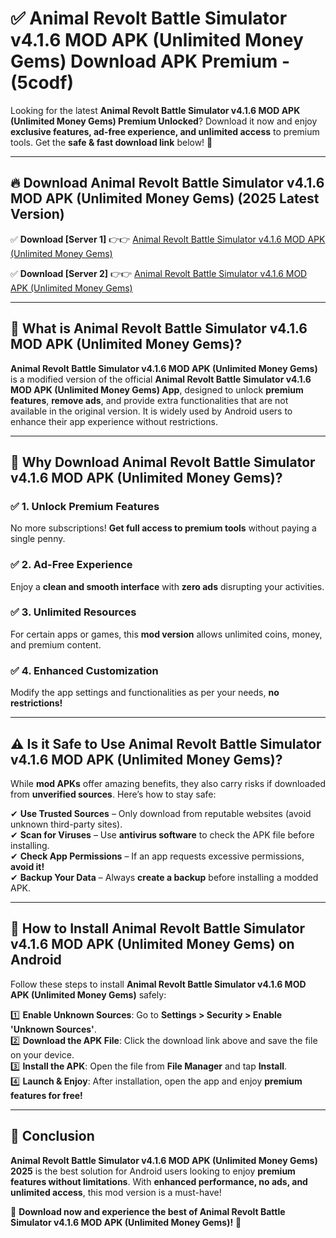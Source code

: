 
# ✅ Animal Revolt Battle Simulator v4.1.6 MOD APK (Unlimited Money Gems) Download APK Premium -  (5codf) 

Looking for the latest **Animal Revolt Battle Simulator v4.1.6 MOD APK (Unlimited Money Gems) Premium Unlocked**? Download it now and enjoy **exclusive features, ad-free experience, and unlimited access** to premium tools. Get the **safe & fast download link** below! 🚀

---

## 🔥 Download Animal Revolt Battle Simulator v4.1.6 MOD APK (Unlimited Money Gems) (2025 Latest Version)

✅ **Download [Server 1]** 👉👉 [Animal Revolt Battle Simulator v4.1.6 MOD APK (Unlimited Money Gems) ](https://apkcomod.com?title=Animal_Revolt_Battle_Simulator_v4.1.6_MOD_APK_(Unlimited_Money_Gems))  

✅ **Download [Server 2]** 👉👉 [Animal Revolt Battle Simulator v4.1.6 MOD APK (Unlimited Money Gems) ](https://apkcomod.com?title=Animal_Revolt_Battle_Simulator_v4.1.6_MOD_APK_(Unlimited_Money_Gems))  


---

## 📌 What is Animal Revolt Battle Simulator v4.1.6 MOD APK (Unlimited Money Gems)?

**Animal Revolt Battle Simulator v4.1.6 MOD APK (Unlimited Money Gems)** is a modified version of the official **Animal Revolt Battle Simulator v4.1.6 MOD APK (Unlimited Money Gems) App**, designed to unlock **premium features**, **remove ads**, and provide extra functionalities that are not available in the original version. It is widely used by Android users to enhance their app experience without restrictions.

---

## 🌟 Why Download Animal Revolt Battle Simulator v4.1.6 MOD APK (Unlimited Money Gems)?

### ✅ 1. Unlock Premium Features
No more subscriptions! **Get full access to premium tools** without paying a single penny.

### ✅ 2. Ad-Free Experience
Enjoy a **clean and smooth interface** with **zero ads** disrupting your activities.

### ✅ 3. Unlimited Resources
For certain apps or games, this **mod version** allows unlimited coins, money, and premium content.

### ✅ 4. Enhanced Customization
Modify the app settings and functionalities as per your needs, **no restrictions!**

---

## ⚠️ Is it Safe to Use Animal Revolt Battle Simulator v4.1.6 MOD APK (Unlimited Money Gems)?

While **mod APKs** offer amazing benefits, they also carry risks if downloaded from **unverified sources**. Here’s how to stay safe:

✔ **Use Trusted Sources** – Only download from reputable websites (avoid unknown third-party sites).  
✔ **Scan for Viruses** – Use **antivirus software** to check the APK file before installing.  
✔ **Check App Permissions** – If an app requests excessive permissions, **avoid it!**  
✔ **Backup Your Data** – Always **create a backup** before installing a modded APK.

---

## 📲 How to Install Animal Revolt Battle Simulator v4.1.6 MOD APK (Unlimited Money Gems) on Android

Follow these steps to install **Animal Revolt Battle Simulator v4.1.6 MOD APK (Unlimited Money Gems)** safely:

1️⃣ **Enable Unknown Sources**: Go to **Settings > Security > Enable 'Unknown Sources'**.  
2️⃣ **Download the APK File**: Click the download link above and save the file on your device.  
3️⃣ **Install the APK**: Open the file from **File Manager** and tap **Install**.  
4️⃣ **Launch & Enjoy**: After installation, open the app and enjoy **premium features for free!**

---

## 🚀 Conclusion

**Animal Revolt Battle Simulator v4.1.6 MOD APK (Unlimited Money Gems) 2025** is the best solution for Android users looking to enjoy **premium features without limitations**. With **enhanced performance, no ads, and unlimited access**, this mod version is a must-have!

🔻 **Download now and experience the best of Animal Revolt Battle Simulator v4.1.6 MOD APK (Unlimited Money Gems)!** 🔻

